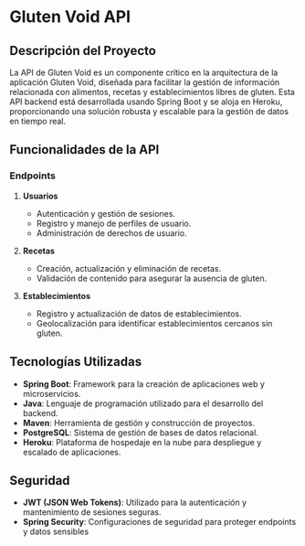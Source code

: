
# Gluten Void API

## Descripción del Proyecto
La API de Gluten Void es un componente crítico en la arquitectura de la aplicación Gluten Void, diseñada para facilitar la gestión de información relacionada con alimentos, recetas y establecimientos libres de gluten. Esta API backend está desarrollada usando Spring Boot y se aloja en Heroku, proporcionando una solución robusta y escalable para la gestión de datos en tiempo real.

## Funcionalidades de la API

### Endpoints
1. **Usuarios**

   - Autenticación y gestión de sesiones.
   - Registro y manejo de perfiles de usuario.
   - Administración de derechos de usuario.

2. **Recetas**
   - Creación, actualización y eliminación de recetas.
   - Validación de contenido para asegurar la ausencia de gluten.

3. **Establecimientos**
   - Registro y actualización de datos de establecimientos.
   - Geolocalización para identificar establecimientos cercanos sin gluten.

## Tecnologías Utilizadas
- **Spring Boot**: Framework para la creación de aplicaciones web y microservicios.
- **Java**: Lenguaje de programación utilizado para el desarrollo del backend.
- **Maven**: Herramienta de gestión y construcción de proyectos.
- **PostgreSQL**: Sistema de gestión de bases de datos relacional.
- **Heroku**: Plataforma de hospedaje en la nube para despliegue y escalado de aplicaciones.

## Seguridad
- **JWT (JSON Web Tokens)**: Utilizado para la autenticación y mantenimiento de sesiones seguras.
- **Spring Security**: Configuraciones de seguridad para proteger endpoints y datos sensibles
